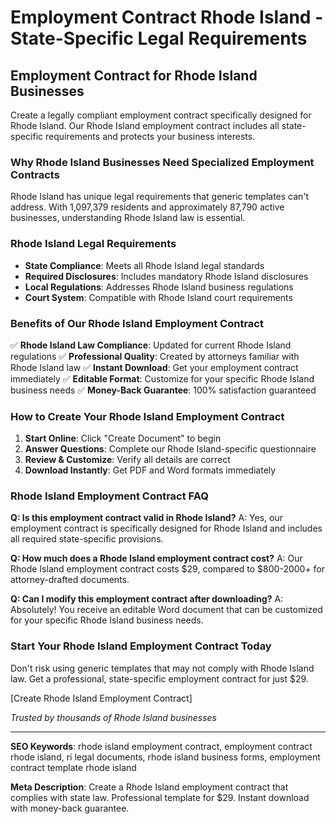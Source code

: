 # Employment Contract Rhode Island - State-Specific Legal Requirements

## Employment Contract for Rhode Island Businesses

Create a legally compliant employment contract specifically designed for Rhode Island. Our Rhode Island employment contract includes all state-specific requirements and protects your business interests.

### Why Rhode Island Businesses Need Specialized Employment Contracts

Rhode Island has unique legal requirements that generic templates can't address. With 1,097,379 residents and approximately 87,790 active businesses, understanding Rhode Island law is essential.

### Rhode Island Legal Requirements

- **State Compliance**: Meets all Rhode Island legal standards
- **Required Disclosures**: Includes mandatory Rhode Island disclosures
- **Local Regulations**: Addresses Rhode Island business regulations
- **Court System**: Compatible with Rhode Island court requirements

### Benefits of Our Rhode Island Employment Contract

✅ **Rhode Island Law Compliance**: Updated for current Rhode Island regulations
✅ **Professional Quality**: Created by attorneys familiar with Rhode Island law
✅ **Instant Download**: Get your employment contract immediately
✅ **Editable Format**: Customize for your specific Rhode Island business needs
✅ **Money-Back Guarantee**: 100% satisfaction guaranteed

### How to Create Your Rhode Island Employment Contract

1. **Start Online**: Click "Create Document" to begin
2. **Answer Questions**: Complete our Rhode Island-specific questionnaire
3. **Review & Customize**: Verify all details are correct
4. **Download Instantly**: Get PDF and Word formats immediately

### Rhode Island Employment Contract FAQ

**Q: Is this employment contract valid in Rhode Island?**
A: Yes, our employment contract is specifically designed for Rhode Island and includes all required state-specific provisions.

**Q: How much does a Rhode Island employment contract cost?**
A: Our Rhode Island employment contract costs $29, compared to $800-2000+ for attorney-drafted documents.

**Q: Can I modify this employment contract after downloading?**
A: Absolutely! You receive an editable Word document that can be customized for your specific Rhode Island business needs.

### Start Your Rhode Island Employment Contract Today

Don't risk using generic templates that may not comply with Rhode Island law. Get a professional, state-specific employment contract for just $29.

[Create Rhode Island Employment Contract]

_Trusted by thousands of Rhode Island businesses_

---

**SEO Keywords**: rhode island employment contract, employment contract rhode island, ri legal documents, rhode island business forms, employment contract template rhode island

**Meta Description**: Create a Rhode Island employment contract that complies with state law. Professional template for $29. Instant download with money-back guarantee.
